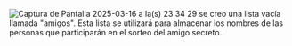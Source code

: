 ![Captura de Pantalla 2025-03-16 a la(s) 23 34 29](https://github.com/user-attachments/assets/f7e6787a-218f-4557-84b2-1bcf1799840d)
se creo una lista vacía llamada "amigos". Esta lista se utilizará para almacenar los nombres de las personas que participarán en el sorteo del amigo secreto.

